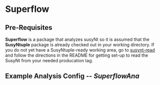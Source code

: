 # Superflow

## Pre-Requisites

**Superflow** is a package that analyzes susyNt so it is assumed that the **SusyNtuple** package is already checked out in your working directory. 
If you do not yet have a SusyNtuple-ready working area, go to [susynt-read](https://github.com/susynt/susynt-read/tree/mc15) and follow the
directions in the README for getting set-up to read the SusyNt from your needed producation tag.
    
## Example Analysis Config -- *SuperflowAna*
